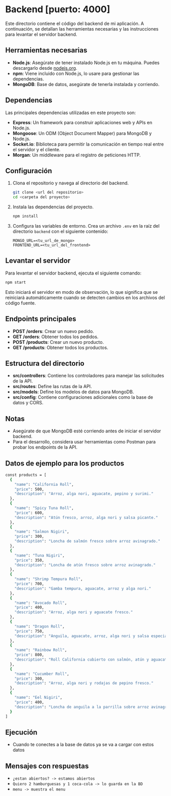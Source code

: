 # Backend [puerto: 4000]

Este directorio contiene el código del backend de mi aplicación. A continuación, se detallan las herramientas necesarias y las instrucciones para levantar el servidor backend.

## Herramientas necesarias

- **Node.js**: Asegúrate de tener instalado Node.js en tu máquina. Puedes descargarlo desde [nodejs.org](https://nodejs.org/).
- **npm**: Viene incluido con Node.js, lo usare para gestionar las dependencias.
- **MongoDB**: Base de datos, asegúrate de tenerla instalada y corriendo.

## Dependencias

Las principales dependencias utilizadas en este proyecto son:

- **Express**: Un framework para construir aplicaciones web y APIs en Node.js.
- **Mongoose**: Un ODM (Object Document Mapper) para MongoDB y Node.js.
- **Socket.io**: Biblioteca para permitir la comunicación en tiempo real entre el servidor y el cliente.
- **Morgan**: Un middleware para el registro de peticiones HTTP.

## Configuración

1. Clona el repositorio y navega al directorio del backend.
   
   ```bash
   git clone <url del repositorio>
   cd <carpeta del proyecto>
   ```

2. Instala las dependencias del proyecto.

   ```bash
   npm install
   ```

3. Configura las variables de entorno. Crea un archivo `.env` en la raíz del directorio `backend` con el siguiente contenido:

   ```
   MONGO_URL=<tu_url_de_mongo>
   FRONTEND_URL=<tu_url_del_frontend>
   ```

## Levantar el servidor

Para levantar el servidor backend, ejecuta el siguiente comando:

```bash
npm start
```

Esto iniciará el servidor en modo de observación, lo que significa que se reiniciará automáticamente cuando se detecten cambios en los archivos del código fuente.

## Endpoints principales

- **POST /orders**: Crear un nuevo pedido.
- **GET /orders**: Obtener todos los pedidos.
- **POST /products**: Crear un nuevo producto.
- **GET /products**: Obtener todos los productos.

## Estructura del directorio

- **src/controllers**: Contiene los controladores para manejar las solicitudes de la API.
- **src/routes**: Define las rutas de la API.
- **src/models**: Define los modelos de datos para MongoDB.
- **src/config**: Contiene configuraciones adicionales como la base de datos y CORS.

## Notas

- Asegúrate de que MongoDB esté corriendo antes de iniciar el servidor backend.
- Para el desarrollo, considera usar herramientas como Postman para probar los endpoints de la API.

## Datos de ejemplo para los productos

```bash
const products = [
  {
    "name": "California Roll",
    "price": 500,
    "description": "Arroz, alga nori, aguacate, pepino y surimi."
  },
  {
    "name": "Spicy Tuna Roll",
    "price": 600,
    "description": "Atún fresco, arroz, alga nori y salsa picante."
  },
  {
    "name": "Salmon Nigiri",
    "price": 300,
    "description": "Loncha de salmón fresco sobre arroz avinagrado."
  },
  {
    "name": "Tuna Nigiri",
    "price": 350,
    "description": "Loncha de atún fresco sobre arroz avinagrado."
  },
  {
    "name": "Shrimp Tempura Roll",
    "price": 700,
    "description": "Gamba tempura, aguacate, arroz y alga nori."
  },
  {
    "name": "Avocado Roll",
    "price": 400,
    "description": "Arroz, alga nori y aguacate fresco."
  },
  {
    "name": "Dragon Roll",
    "price": 750,
    "description": "Anguila, aguacate, arroz, alga nori y salsa especial."
  },
  {
    "name": "Rainbow Roll",
    "price": 800,
    "description": "Roll California cubierto con salmón, atún y aguacate."
  },
  {
    "name": "Cucumber Roll",
    "price": 300,
    "description": "Arroz, alga nori y rodajas de pepino fresco."
  },
  {
    "name": "Eel Nigiri",
    "price": 400,
    "description": "Loncha de anguila a la parrilla sobre arroz avinagrado."
  }
]
```

## Ejecución

- Cuando te conectes a la base de datos ya se va a cargar con estos datos

## Mensajes con respuestas

- `¿estan abiertos? -> estamos abiertos`
- `Quiero 2 hamburguesas y 1 coca-cola -> lo guarda en la BD`
- `menu -> muestra el menu`
